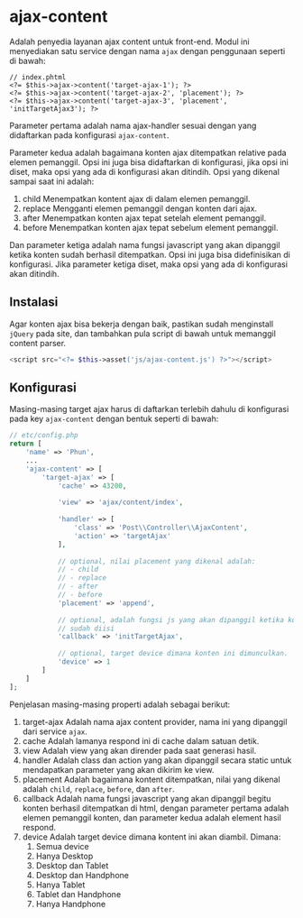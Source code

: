 # ajax-content

Adalah penyedia layanan ajax content untuk front-end. Modul ini menyediakan satu
service dengan nama `ajax` dengan penggunaan seperti di bawah:

```
// index.phtml
<?= $this->ajax->content('target-ajax-1'); ?>
<?= $this->ajax->content('target-ajax-2', 'placement'); ?>
<?= $this->ajax->content('target-ajax-3', 'placement', 'initTargetAjax3'); ?>
```

Parameter pertama adalah nama ajax-handler sesuai dengan yang didaftarkan pada
konfigurasi `ajax-content`.

Parameter kedua adalah bagaimana konten ajax ditempatkan relative pada elemen 
pemanggil. Opsi ini juga bisa didaftarkan di konfigurasi, jika opsi ini diset,
maka opsi yang ada di konfigurasi akan ditindih. Opsi yang dikenal sampai saat
ini adalah:

1. child  Menempatkan kontent ajax di dalam elemen pemanggil.
1. replace  Mengganti elemen pemanggil dengan konten dari ajax.
1. after  Menempatkan konten ajax tepat setelah element pemanggil.
1. before  Menempatkan konten ajax tepat sebelum element pemanggil.

Dan parameter ketiga adalah nama fungsi javascript yang akan dipanggil ketika
konten sudah berhasil ditempatkan. Opsi ini juga bisa didefinisikan di konfigurasi.
Jika parameter ketiga diset, maka opsi yang ada di konfigurasi akan ditindih.

## Instalasi

Agar konten ajax bisa bekerja dengan baik, pastikan sudah menginstall `jQuery` pada
site, dan tambahkan pula script di bawah untuk memanggil content parser.

```php
<script src="<?= $this->asset('js/ajax-content.js') ?>"></script>
```

## Konfigurasi

Masing-masing target ajax harus di daftarkan terlebih dahulu di konfigurasi pada
key `ajax-content` dengan bentuk seperti di bawah:

```php
// etc/config.php
return [
    'name' => 'Phun',
    ...
    'ajax-content' => [
        'target-ajax' => [
            'cache' => 43200,
            
            'view' => 'ajax/content/index',
            
            'handler' => [
                'class' => 'Post\\Controller\\AjaxContent',
                'action' => 'targetAjax'
            ],
            
            // optional, nilai placement yang dikenal adalah:
            // - child
            // - replace
            // - after
            // - before
            'placement' => 'append',
            
            // optional, adalah fungsi js yang akan dipanggil ketika konten
            // sudah diisi
            'callback' => 'initTargetAjax',
            
            // optional, target device dimana konten ini dimunculkan.
            'device' => 1
        ]
    ]
];
```

Penjelasan masing-masing properti adalah sebagai berikut:

1. target-ajax  Adalah nama ajax content provider, nama ini yang dipanggil dari
   service `ajax`.
2. cache  Adalah lamanya respond ini di cache dalam satuan detik.
3. view  Adalah view yang akan dirender pada saat generasi hasil.
4. handler  Adalah class dan action yang akan dipanggil secara static untuk mendapatkan
   parameter yang akan dikirim ke view.
5. placement  Adalah bagaimana kontent ditempatkan, nilai yang dikenal adalah
    `child`, `replace`, `before`, dan `after`.
6. callback  Adalah nama fungsi javascript yang akan dipanggil begitu konten berhasil
   ditempatkan di html, dengan parameter pertama adalah elemen pemanggil konten, dan
   parameter kedua adalah element hasil respond.
7. device  Adalah target device dimana kontent ini akan diambil. Dimana:
   1. Semua device
   2. Hanya Desktop
   3. Desktop dan Tablet
   4. Desktop dan Handphone
   5. Hanya Tablet
   6. Tablet dan Handphone
   7. Hanya Handphone